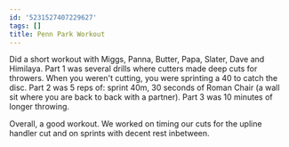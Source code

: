 ```yaml
---
id: '5231527407229627'
tags: []
title: Penn Park Workout
---
```


Did a short workout with Miggs, Panna, Butter, Papa, Slater, Dave and Himilaya. Part 1 was several drills where cutters made deep cuts for throwers. When you weren't cutting, you were sprinting a 40 to catch the disc. Part 2 was 5 reps of: sprint 40m, 30 seconds of Roman Chair (a wall sit where you are back to back with a partner). Part 3 was 10 minutes of longer throwing. 

Overall, a good workout. We worked on timing our cuts for the upline handler cut and on sprints with decent rest inbetween.
